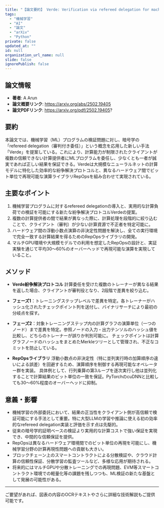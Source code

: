 ```yaml
---
title: "【論文要約】 Verde: Verification via refereed delegation for machine learning programs"
tags:
  - "機械学習"
  - "AI"
  - "論文"
  - "arXiv"
  - "Python"
private: false
updated_at: ""
id: null
organization_url_name: null
slide: false
ignorePublish: false
---
```


## 論文情報

- **著者**: A Arun
- **論文概要リンク**: https://arxiv.org/abs/2502.19405
- **論文PDFリンク**: https://arxiv.org/pdf/2502.19405?

## 要約

本論文では、機械学習（ML）プログラムの検証問題に対し、暗号学の「refereed delegation（審判付き委任）」という概念を応用した新しい手法「Verde」を提案している。これにより、計算能力が制限されたクライアントが複数の信頼できない計算提供者にMLプログラムを委任し、少なくとも一者が誠実であれば正しい結果を保証できる。Verdeは大規模なニューラルネットの計算モデルに特化した効率的な紛争解決プロトコルと、異なるハードウェア間でビット単位で再現可能な演算ライブラリRepOpsを組み合わせて実現されている。

## 主要なポイント

1. 機械学習プログラムに対するrefereed delegationの導入と、実用的な計算負荷での検証を可能にする新たな紛争解決プロトコルVerdeの提案。
2. 複数の計算提供者の間で結果が異なった際に、計算処理を段階的に絞り込むことで、クライアント（審判）が少ない計算資源で不正者を特定可能に。
3. ハードウェア間の浮動小数点演算の非決定性問題を解決し、全ての実行環境で完全一致する計算結果を得るためのRepOpsライブラリの開発。
4. マルチGPU環境や大規模モデルでの利用を想定したRepOpsの設計と、実証実験を通じて平均30～60%のオーバーヘッドで再現可能な演算を実現していること。


## メソッド

- **Verde紛争解決プロトコル**
計算委任を受けた複数のトレーナーが異なる結果を返した場合、クライアントが審判役となり、2段階で差異を絞り込む。
- **フェーズ1**：トレーニングステップレベルで差異を特定。各トレーナーがハッシュ化されたチェックポイント列を送付し、バイナリサーチにより最初の分岐点を探す。
- **フェーズ2**：対象トレーニングステップ内の計算グラフの演算単位（一つのノード）まで差異を特定。参照ノードの入力・出力テンソルのハッシュ値を比較し、どちらのトレーナーが誤りか判別可能に。
チェックポイントは計算グラフノードのハッシュをまとめたMerkleツリーとして管理され、不正なコミットを防止している。

- **RepOpsライブラリ**
浮動小数点の非決定性（特に並列実行時の加算順序の違いによる誤差）を回避するため、演算順序を制御する再現可能なオペレーター群を実装。
具体例として、行列乗算の第3ループを逐次実行し他は並列化することで計算結果のビット単位の一致を保証。PyTorchのcuDNNと比較しても30～60%程度のオーバーヘッドに抑制。

## 意義・影響

- 機械学習の外部委託において、結果の正当性をクライアント側が高信頼で検証可能にする手法として重要。特に大型LLMの学習や推論に使える初の効率的なrefereed delegation実装と評価を示す点は先駆的。
- 従来の暗号学的証明ベースの検証より実用的な計算コストで強い保証を実現でき、中間的な信頼保証を提供。
- RepOpsは異なるハードウェア環境間でのビット単位の再現を可能にし、機械学習分野の計算再現性問題への貢献も大きい。
- ブロックチェーン上のスマートコントラクトによる分散検証や、クラウド計算の信頼性保証、分散学習の監査ツールなど、多様な応用が期待される。
- 将来的にはマルチGPUや分散トレーニングでの再現問題、EVM等スマートコントラクト環境での軽量化等の課題を残しつつも、ML検証の新たな基盤として発展の可能性がある。

---

ご要望があれば、図表の内容のOCRテキストやさらに詳細な技術解説もご提供可能です。

